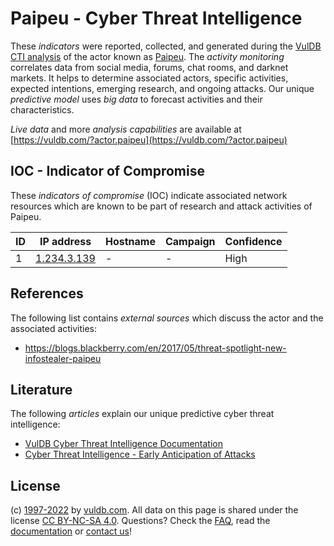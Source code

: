 # Paipeu - Cyber Threat Intelligence

These _indicators_ were reported, collected, and generated during the [VulDB CTI analysis](https://vuldb.com/?kb.cti) of the actor known as [Paipeu](https://vuldb.com/?actor.paipeu). The _activity monitoring_ correlates data from social media, forums, chat rooms, and darknet markets. It helps to determine associated actors, specific activities, expected intentions, emerging research, and ongoing attacks. Our unique _predictive model_ uses _big data_ to forecast activities and their characteristics.

_Live data_ and more _analysis capabilities_ are available at [https://vuldb.com/?actor.paipeu](https://vuldb.com/?actor.paipeu)

## IOC - Indicator of Compromise

These _indicators of compromise_ (IOC) indicate associated network resources which are known to be part of research and attack activities of Paipeu.

ID | IP address | Hostname | Campaign | Confidence
-- | ---------- | -------- | -------- | ----------
1 | [1.234.3.139](https://vuldb.com/?ip.1.234.3.139) | - | - | High

## References

The following list contains _external sources_ which discuss the actor and the associated activities:

* https://blogs.blackberry.com/en/2017/05/threat-spotlight-new-infostealer-paipeu

## Literature

The following _articles_ explain our unique predictive cyber threat intelligence:

* [VulDB Cyber Threat Intelligence Documentation](https://vuldb.com/?kb.cti)
* [Cyber Threat Intelligence - Early Anticipation of Attacks](https://www.scip.ch/en/?labs.20201022)

## License

(c) [1997-2022](https://vuldb.com/?kb.changelog) by [vuldb.com](https://vuldb.com/?kb.about). All data on this page is shared under the license [CC BY-NC-SA 4.0](https://creativecommons.org/licenses/by-nc-sa/4.0/). Questions? Check the [FAQ](https://vuldb.com/?kb.faq), read the [documentation](https://vuldb.com/?kb) or [contact us](https://vuldb.com/?contact)!
